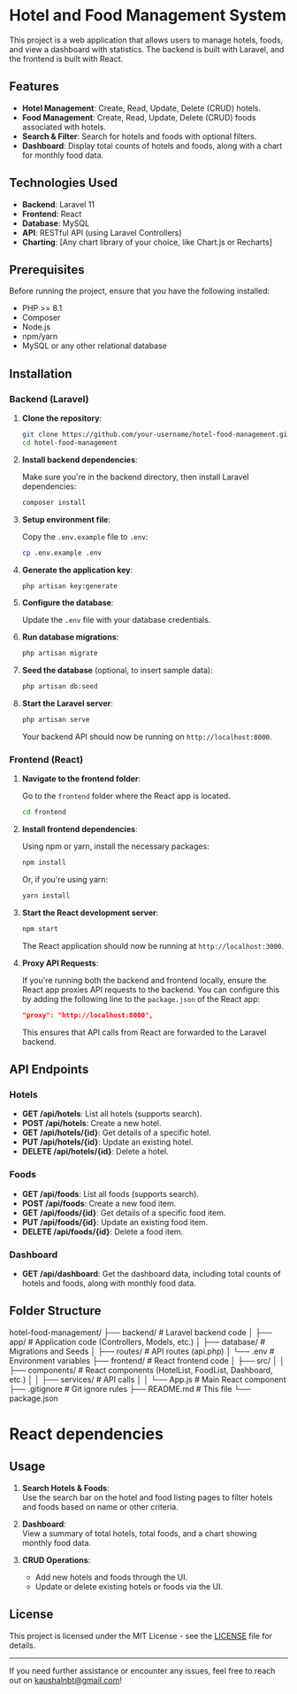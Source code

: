 # Hotel and Food Management System

This project is a web application that allows users to manage hotels, foods, and view a dashboard with statistics. The backend is built with Laravel, and the frontend is built with React.

## Features

-   **Hotel Management**: Create, Read, Update, Delete (CRUD) hotels.
-   **Food Management**: Create, Read, Update, Delete (CRUD) foods associated with hotels.
-   **Search & Filter**: Search for hotels and foods with optional filters.
-   **Dashboard**: Display total counts of hotels and foods, along with a chart for monthly food data.

## Technologies Used

-   **Backend**: Laravel 11
-   **Frontend**: React
-   **Database**: MySQL
-   **API**: RESTful API (using Laravel Controllers)
-   **Charting**: [Any chart library of your choice, like Chart.js or Recharts]

## Prerequisites

Before running the project, ensure that you have the following installed:

-   PHP >= 8.1
-   Composer
-   Node.js
-   npm/yarn
-   MySQL or any other relational database

## Installation

### Backend (Laravel)

1. **Clone the repository**:

    ```bash
    git clone https://github.com/your-username/hotel-food-management.git
    cd hotel-food-management
    ```

2. **Install backend dependencies**:

    Make sure you're in the backend directory, then install Laravel dependencies:

    ```bash
    composer install
    ```

3. **Setup environment file**:

    Copy the `.env.example` file to `.env`:

    ```bash
    cp .env.example .env
    ```

4. **Generate the application key**:

    ```bash
    php artisan key:generate
    ```

5. **Configure the database**:

    Update the `.env` file with your database credentials.

6. **Run database migrations**:

    ```bash
    php artisan migrate
    ```

7. **Seed the database** (optional, to insert sample data):

    ```bash
    php artisan db:seed
    ```

8. **Start the Laravel server**:

    ```bash
    php artisan serve
    ```

    Your backend API should now be running on `http://localhost:8000`.

### Frontend (React)

1. **Navigate to the frontend folder**:

    Go to the `frontend` folder where the React app is located.

    ```bash
    cd frontend
    ```

2. **Install frontend dependencies**:

    Using npm or yarn, install the necessary packages:

    ```bash
    npm install
    ```

    Or, if you're using yarn:

    ```bash
    yarn install
    ```

3. **Start the React development server**:

    ```bash
    npm start
    ```

    The React application should now be running at `http://localhost:3000`.

4. **Proxy API Requests**:

    If you're running both the backend and frontend locally, ensure the React app proxies API requests to the backend. You can configure this by adding the following line to the `package.json` of the React app:

    ```json
    "proxy": "http://localhost:8000",
    ```

    This ensures that API calls from React are forwarded to the Laravel backend.

## API Endpoints

### Hotels

-   **GET /api/hotels**: List all hotels (supports search).
-   **POST /api/hotels**: Create a new hotel.
-   **GET /api/hotels/{id}**: Get details of a specific hotel.
-   **PUT /api/hotels/{id}**: Update an existing hotel.
-   **DELETE /api/hotels/{id}**: Delete a hotel.

### Foods

-   **GET /api/foods**: List all foods (supports search).
-   **POST /api/foods**: Create a new food item.
-   **GET /api/foods/{id}**: Get details of a specific food item.
-   **PUT /api/foods/{id}**: Update an existing food item.
-   **DELETE /api/foods/{id}**: Delete a food item.

### Dashboard

-   **GET /api/dashboard**: Get the dashboard data, including total counts of hotels and foods, along with monthly food data.

## Folder Structure

hotel-food-management/ ├── backend/ # Laravel backend code │ ├── app/ # Application code (Controllers, Models, etc.) │ ├── database/ # Migrations and Seeds │ ├── routes/ # API routes (api.php) │ └── .env # Environment variables ├── frontend/ # React frontend code │ ├── src/ │ │ ├── components/ # React components (HotelList, FoodList, Dashboard, etc.) │ │ ├── services/ # API calls │ │ └── App.js # Main React component ├── .gitignore # Git ignore rules ├── README.md # This file └── package.json

# React dependencies

## Usage

1. **Search Hotels & Foods**:  
   Use the search bar on the hotel and food listing pages to filter hotels and foods based on name or other criteria.

2. **Dashboard**:  
   View a summary of total hotels, total foods, and a chart showing monthly food data.

3. **CRUD Operations**:
    - Add new hotels and foods through the UI.
    - Update or delete existing hotels or foods via the UI.

## License

This project is licensed under the MIT License - see the [LICENSE](LICENSE) file for details.

---

If you need further assistance or encounter any issues, feel free to reach out on kaushalnbt@gmail.com!
